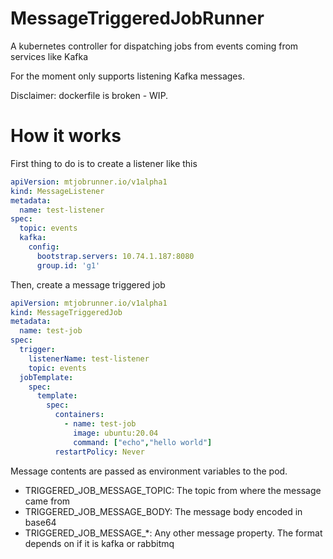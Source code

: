 # MessageTriggeredJobRunner
A kubernetes controller for dispatching jobs from events coming from services like Kafka

For the moment only supports listening Kafka messages.

Disclaimer: dockerfile is broken - WIP.

# How it works
First thing to do is to create a listener like this
```yaml
apiVersion: mtjobrunner.io/v1alpha1
kind: MessageListener
metadata:
  name: test-listener
spec:
  topic: events
  kafka:
    config:
      bootstrap.servers: 10.74.1.187:8080
      group.id: 'g1'
```

Then, create a message triggered job
```yaml
apiVersion: mtjobrunner.io/v1alpha1
kind: MessageTriggeredJob
metadata:
  name: test-job
spec:
  trigger:
    listenerName: test-listener
    topic: events
  jobTemplate:
    spec:
      template:
        spec:
          containers:
            - name: test-job
              image: ubuntu:20.04
              command: ["echo","hello world"]
          restartPolicy: Never
```

Message contents are passed as environment variables to the pod.
- TRIGGERED_JOB_MESSAGE_TOPIC: The topic from where the message came from
- TRIGGERED_JOB_MESSAGE_BODY: The message body encoded in base64
- TRIGGERED_JOB_MESSAGE_*: Any other message property.
The format depends on if it is kafka or rabbitmq
